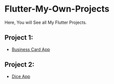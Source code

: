 # Flutter-My-Own-Projects
Here, You will See all My Flutter Projects.


## Project 1:

- [Business Card App](https://github.com/SandraGeorge19/Business_Card_Using_Flutter)

## Project 2:

- [Dice App](https://github.com/SandraGeorge19/Dice_App_Using_Flutter)
